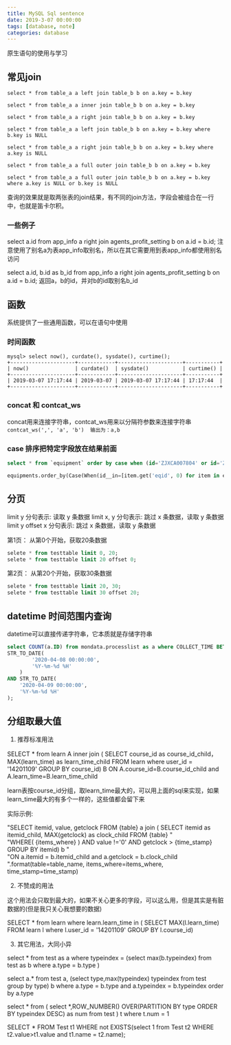 ```yaml
---
title: MySQL Sql sentence
date: 2019-3-07 00:00:00
tags: [database, note]
categories: database
---
```


原生语句的使用与学习

<!-- more -->

## 常见join

```
select * from table_a a left join table_b b on a.key = b.key

select * from table_a a inner join table_b b on a.key = b.key

select * from table_a a right join table_b b on a.key = b.key

select * from table_a a left join table_b b on a.key = b.key where b.key is NULL

select * from table_a a right join table_b b on a.key = b.key where a.key is NULL

select * from table_a a full outer join table_b b on a.key = b.key

select * from table_a a full outer join table_b b on a.key = b.key where a.key is NULL or b.key is NULL
```
查询的效果就是取两张表的join结果，有不同的join方法，字段会被组合在一行中，也就是笛卡尔积。

### 一些例子

select a.id from app_info a right join agents_profit_setting b on a.id = b.id;
注意使用了别名a为表app_info取别名，所以在其它需要用到表app_info都使用别名访问

select a.id, b.id as b_id from app_info a right join agents_profit_setting b on a.id = b.id;
返回a，b的id，并对b的id取别名b_id

## 函数

系统提供了一些通用函数，可以在语句中使用

### 时间函数

```
mysql> select now(), curdate(), sysdate(), curtime();
+---------------------+------------+---------------------+-----------+
| now()               | curdate()  | sysdate()           | curtime() |
+---------------------+------------+---------------------+-----------+
| 2019-03-07 17:17:44 | 2019-03-07 | 2019-03-07 17:17:44 | 17:17:44  |
+---------------------+------------+---------------------+-----------+
```

### concat 和 contcat_ws

concat用来连接字符串，contcat_ws用来以分隔符参数来连接字符串
`contcat_ws(',', 'a', 'b')  输出为：a,b`

### case 排序把特定字段放在结果前面

```sql
select * from `equipment` order by case when (id='ZJXCA007804' or id='ZJXCA000695') then 0 else 1 end ,ismonitor desc
```

```py
equipments.order_by(Case(When(id__in=[item.get('eqid', 0) for item in equipment_ids], then=0), default=1), '-ismonitor', 'id')
```

## 分页

limit y 分句表示: 读取 y 条数据
limit x, y 分句表示: 跳过 x 条数据，读取 y 条数据
limit y offset x 分句表示: 跳过 x 条数据，读取 y 条数据

第1页： 从第0个开始，获取20条数据
```sql
selete * from testtable limit 0, 20; 
selete * from testtable limit 20 offset 0;  
```

第2页： 从第20个开始，获取30条数据
```sql
selete * from testtable limit 20, 30; 
selete * from testtable limit 30 offset 20;  
```

## datetime 时间范围内查询

datetime可以直接传递字符串，它本质就是存储字符串

```sql
select COUNT(a.ID) from mondata.processlist as a where COLLECT_TIME BETWEEN 
STR_TO_DATE(
        '2020-04-08 00:00:00',
        '%Y-%m-%d %H'
    )
AND STR_TO_DATE(
    '2020-04-09 00:00:00',
    '%Y-%m-%d %H'
);
```

## 分组取最大值

1. 推荐标准用法

SELECT * from learn A inner join 
( SELECT course_id as course_id_child，MAX(learn_time) as learn_time_child FROM learn where user_id = '14201109' GROUP BY course_id) B 
ON A.course_id=B.course_id_child and A.learn_time=B.learn_time_child

learn表按course_id分组，取learn_time最大的，可以用上面的sql来实现，如果learn_time最大的有多个一样的，这些值都会留下来

实际示例:

"SELECT itemid, value, getclock FROM {table} a join ( SELECT itemid as itemid_child, MAX(getclock) as clock_child FROM {table} " \
"WHERE( {items_where} ) AND value !='0' AND getclock > {time_stamp} GROUP BY itemid) b " \
"ON a.itemid = b.itemid_child and a.getclock = b.clock_child ".format(table=table_name, items_where=items_where, time_stamp=time_stamp)

2. 不赞成的用法

这个用法会只取到最大的，如果不关心更多的字段，可以这么用，但是其实是有脏数据的(但是我只关心我想要的数据)

SELECT *
from learn
where learn.learn_time in (
			SELECT MAX(l.learn_time)
			FROM learn l
			where l.user_id = '14201109' 
			GROUP BY l.course_id)

3. 其它用法，大同小异

select * from test as a
where typeindex = (select max(b.typeindex)
from test as b
where a.type = b.type )

select
a.* from test a,
(select type,max(typeindex) typeindex from test group by type) b
where a.type = b.type and a.typeindex = b.typeindex order by a.type

select * from
(
select *,ROW_NUMBER() OVER(PARTITION BY type ORDER BY typeindex DESC) as num
from test
) t
where t.num = 1

SELECT * FROM Test t1 WHERE not EXISTS(select 1 from Test t2 WHERE t2.value>t1.value and t1.name = t2.name);
